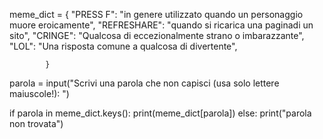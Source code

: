 meme_dict = {
            "PRESS F": "in genere utilizzato quando un personaggio muore eroicamente",
            "REFRESHARE": "quando si ricarica una paginadi un sito",
            "CRINGE": "Qualcosa di eccezionalmente strano o imbarazzante",
            "LOL": "Una risposta comune a qualcosa di divertente",
            
            }

parola = input("Scrivi una parola che non capisci (usa solo lettere maiuscole!): ")

if parola in meme_dict.keys():
    print(meme_dict[parola])
else:
    print("parola non trovata")
